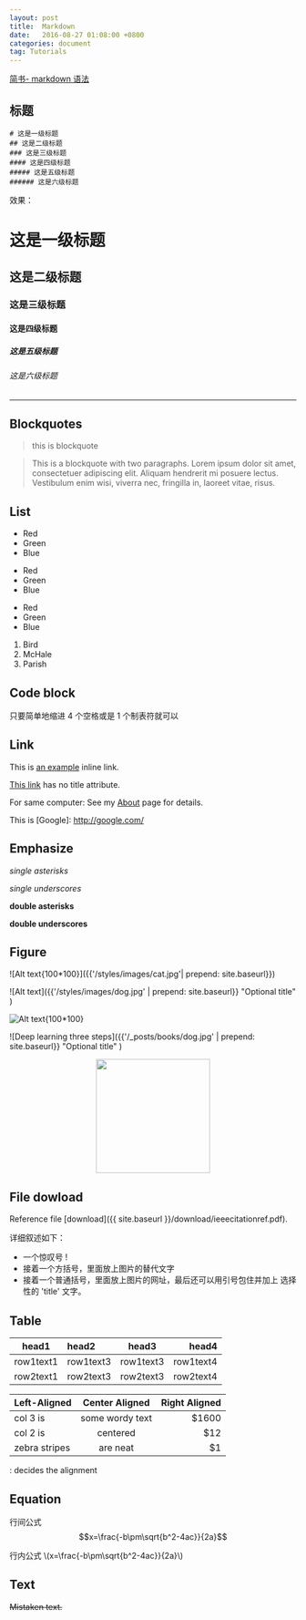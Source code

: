 ```yaml
---
layout: post
title:  Markdown 
date:   2016-08-27 01:08:00 +0800
categories: document
tag: Tutorials
---
```


[简书- markdown 语法](https://www.jianshu.com/p/191d1e21f7ed)



## 标题

```
# 这是一级标题
## 这是二级标题
### 这是三级标题
#### 这是四级标题
##### 这是五级标题
###### 这是六级标题
```
效果：

# 这是一级标题
## 这是二级标题
### 这是三级标题
#### 这是四级标题
##### 这是五级标题
###### 这是六级标题



***

## Blockquotes

> this is blockquote

> This is a blockquote with two paragraphs. Lorem ipsum dolor sit amet,
consectetuer adipiscing elit. Aliquam hendrerit mi posuere lectus.
Vestibulum enim wisi, viverra nec, fringilla in, laoreet vitae, risus.

List
--------------------------
*   Red
*   Green
*   Blue

+   Red
+   Green
+   Blue

-   Red
-   Green
-   Blue

1.  Bird
2.  McHale
3.  Parish

Code block
-------------------------
只要简单地缩进 4 个空格或是 1 个制表符就可以


Link 
-------------------------
This is [an example](http://example.com/ "Title") inline link.

[This link](http://example.net/) has no title attribute.

For same computer: See my [About](/about/) page for details.

This is [Google]: http://google.com/

Emphasize
--------------------------
*single asterisks*

_single underscores_

**double asterisks**

__double underscores__


Figure
---------------------------
![Alt text{100*100}]({{'/styles/images/cat.jpg'| prepend: site.baseurl}})

![Alt text]({{'/styles/images/dog.jpg' | prepend: site.baseurl}}  "Optional title" )

![Alt text{100*100}]('/styles/images/cat.jpg')

![Deep learning three steps]({{'/_posts/books/dog.jpg' | prepend: site.baseurl}}  "Optional title" )


<center>
<img src="{{'/styles/images/dog.jpg' | prepend: site.baseurl}}" width="200" align="center"/>
</center>

File dowload
----------------------------

Reference file [download]({{ site.baseurl }}/download/ieeecitationref.pdf).


详细叙述如下：

+ 一个惊叹号 !
+ 接着一个方括号，里面放上图片的替代文字
+ 接着一个普通括号，里面放上图片的网址，最后还可以用引号包住并加上 选择性的 'title' 文字。

Table 
---------------------------------
<table>
  <thead>
    <tr>
      <th >head1</th>
      <th align="left">head2</th>
      <th align="center">head3</th>
      <th align="right">head4</th>
    </tr>
  </thead>
  <tbody>
    <tr>
      <td>row1text1</td>
      <td align="left">row1text3</td>
      <td align="center">row1text3</td>
      <td align="right">row1text4</td>
    </tr>
    <tr>
      <td>row2text1</td>
      <td align="left">row2text3</td>
      <td align="center">row2text3</td>
      <td align="right">row2text4</td>
    </tr>
  </tbody>
</table>

| Left-Aligned  | Center Aligned  | Right Aligned |
| :------------ |:---------------:| -----:|
| col 3 is      | some wordy text | $1600 |
| col 2 is      | centered        |   $12 |
| zebra stripes | are neat        |    $1 |

: decides the alignment

Equation
------------------------------------
<script type="text/javascript" src="http://cdn.mathjax.org/mathjax/latest/MathJax.js?config=default"></script>

行间公式
$$x=\frac{-b\pm\sqrt{b^2-4ac}}{2a}$$

行内公式
\\(x=\frac{-b\pm\sqrt{b^2-4ac}}{2a}\\)


Text
------------------------------------
~~Mistaken text.~~



